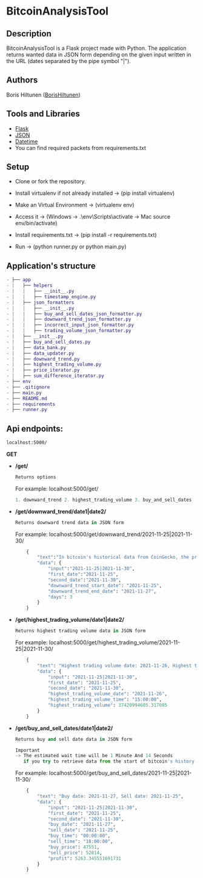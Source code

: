 # BitcoinAnalysisTool

## Description
BitcoinAnalysisTool is a Flask project made with Python. The application returns wanted data in JSON form depending on the given input written in the URL (dates separated by the pipe symbol "|"). 

## Authors
Boris Hiltunen ([BorisHiltunen](https://github.com/BorisHiltunen))

## Tools and Libraries
- [Flask](https://flask.palletsprojects.com/en/2.0.x/)
- [JSON](https://www.json.org/json-en.html)
- [Datetime](https://docs.python.org/3/library/datetime.html)
- You can find required packets from requirements.txt

## Setup
- Clone or fork the repository.

- Install virtualenv if not already installed
-> (pip install virtualenv)

- Make an Virtual Environment
-> (virtualenv env)

- Access it
-> (Windows -> .\env\Scripts\activate -> Mac source env/bin/activate)

- Install requirements.txt
-> (pip install -r requirements.txt)

- Run
-> (python runner.py or python main.py)

## Application's structure
```GAP
- ├── app
- |   ├── helpers
- |   |   ├── __init__.py
- |   |   ├── timestamp_engine.py
- |   ├── json_formatters
- |   |   ├── __init__.py
- |   |   ├── buy_and_sell_dates_json_formatter.py
- |   |   ├── downward_trend_json_formatter.py
- |   |   ├── incorrect_input_json_formatter.py
- |   |   ├── trading_volume_json_formatter.py
- |   ├── __init__.py
- |   ├── buy_and_sell_dates.py
- |   ├── data_bank.py
- |   ├── data_updater.py
- |   ├── downward_trend.py
- |   ├── highest_trading_volume.py
- |   ├── price_iterator.py
- |   ├── sum_difference_iterator.py
- ├── env
- ├── .qitignore
- ├── main.py
- ├── README.md
- ├── requirements
- ├── runner.py
```

## Api endpoints:

```html 
localhost:5000/
```
<b>GET</b>
  - **/get/**
    ```python 
    Returns options
    ```
    
    For example: localhost:5000/get/
    
    ```python 
    1. downward_trend 2. highest_trading_volume 3. buy_and_sell_dates
    ```
    
  - **/get/downward_trend/date1|date2/**
    ```python 
    Returns downward trend data in JSON form 
    ```
    
    For example: localhost:5000/get/downward_trend/2021-11-25|2021-11-30/
    
    ```python 
        {
            "text":"In bitcoin's historical data from CoinGecko, the price decreased 3 days in a row from 2021-11-25 to 2021-11-27",
            "data": {
                "input":"2021-11-25|2021-11-30",
                "first_date":"2021-11-25",
                "second_date":"2021-11-30",
                "downward_trend_start_date": "2021-11-25",
                "downward_trend_end_date": "2021-11-27",
                "days": 3
            }
        }
    ```
    
  - **/get/highest_trading_volume/date1|date2/**
  
    ```python 
    Returns highest trading volume data in JSON form
    ```
    
    For example: localhost:5000/get/highest_trading_volume/2021-11-25|2021-11-30/
    
    ```python 
        {
            "text": "Highest trading volume date: 2021-11-26, Highest trading volume: 37420994605.317085",
            "data": {
                "input": "2021-11-25|2021-11-30",
                "first_date": "2021-11-25",
                "second_date": "2021-11-30",
                "highest_trading_volume_date": "2021-11-26",
                "highest_trading_volume_time": "15:00:00",
                "highest_trading_volume": 37420994605.317085
            }
        }
    ```
    
  - **/get/buy_and_sell_dates/date1|date2/**
  
    ```python 
    Returns buy and sell date data in JSON form
    
    Important
    -> The estimated wait time will be 1 Minute And 14 Seconds
       if you try to retrieve data from the start of bitcoin's history to the end.
    ```

    For example: localhost:5000/get/buy_and_sell_dates/2021-11-25|2021-11-30/
    
    ```python 
        {
            "text": "Buy date: 2021-11-27, Sell date: 2021-11-25",
            "data": {
                "input": "2021-11-25|2021-11-30",
                "first_date": "2021-11-25",
                "second_date": "2021-11-30",
                "buy_date": "2021-11-27",
                "sell_date": "2021-11-25",
                "buy_time": "00:00:00",
                "sell_time": "18:00:00",
                "buy_price": 47551,
                "sell_price": 52814,
                "profit": 5263.345551691731
            }
        }

    ```
